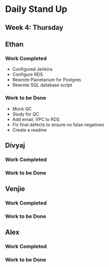 # Daily Stand Up
## Week 4: Thursday

## Ethan

### Work Completed

- Configured Jenkins
- Configure RDS
- Rewrote Planetarium for Postgres
- Rewrote SQL database script

### Work to be Done

- Mock QC
- Study for QC
- Add email, VPC to RDS
- Fix final defects to ensure no false negatives
- Create a readme

## Divyaj

### Work Completed



### Work to be Done



## Venjie

### Work Completed



### Work to be Done



## Alex

### Work Completed



### Work to be Done

